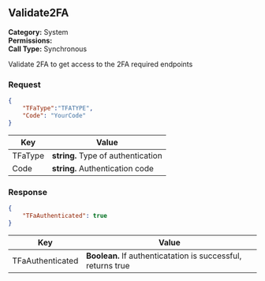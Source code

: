 ## Validate2FA

**Category:** System<br />**Permissions:** <br />**Call Type:** Synchronous

Validate 2FA to get access to the 2FA required endpoints

### Request

```json
{
	"TFaType":"TFATYPE",
	"Code": "YourCode"
}
```

| Key          | Value                                                        |
| ------------ | ------------------------------------------------------------ |
| TFaType     | **string.** Type of authentication |
| Code     | **string.** Authentication code |

### Response

```json
{
	"TFaAuthenticated": true
}
```

| Key          | Value                                                        |
| ------------ | ------------------------------------------------------------ |
| TFaAuthenticated     | **Boolean.**  If authenticatation is successful, returns true|
